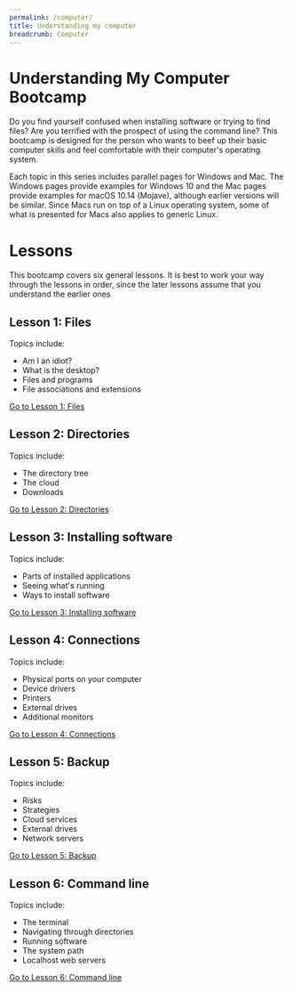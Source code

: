 ```yaml
---
permalink: /computer/
title: Understanding my computer
breadcrumb: Computer
---
```


# Understanding My Computer Bootcamp

Do you find yourself confused when installing software or trying to find files? Are you terrified with the prospect of using the command line? This bootcamp is designed for the person who wants to beef up their basic computer skills and feel comfortable with their computer's operating system.  

Each topic in this series includes parallel pages for Windows and Mac.  The Windows pages provide examples for Windows 10 and the Mac pages provide examples for macOS 10.14 (Mojave), although earlier versions will be similar.  Since Macs run on top of a Linux operating system, some of what is presented for Macs also applies to generic Linux.

# Lessons

This bootcamp covers six general lessons.  It is best to work your way through the lessons in order, since the later lessons assume that you understand the earlier ones

## Lesson 1: Files

Topics include:
- Am I an idiot?
- What is the desktop?
- Files and programs
- File associations and extensions

[Go to Lesson 1: Files](file/)

## Lesson 2: Directories

Topics include:
- The directory tree
- The cloud
- Downloads

[Go to Lesson 2: Directories](directory/)

## Lesson 3: Installing software

Topics include:
- Parts of installed applications
- Seeing what's running
- Ways to install software

[Go to Lesson 3: Installing software](install/)

## Lesson 4: Connections

Topics include:
- Physical ports on your computer
- Device drivers
- Printers
- External drives
- Additional monitors

[Go to Lesson 4: Connections](connection/)

## Lesson 5: Backup

Topics include:
- Risks
- Strategies
- Cloud services
- External drives
- Network servers

[Go to Lesson 5: Backup](backup/)

## Lesson 6: Command line

Topics include:
- The terminal
- Navigating through directories
- Running software
- The system path
- Localhost web servers

[Go to Lesson 6: Command line](command/)
